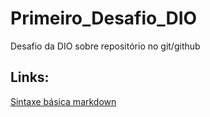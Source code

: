 # Primeiro_Desafio_DIO
Desafio da DIO sobre repositório no git/github 

## Links:
[Sintaxe básica markdown](https://www.markdownguide.org/basic-syntax)

